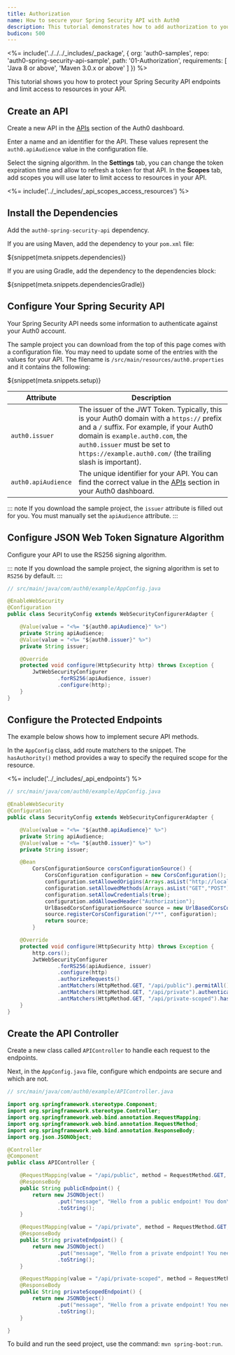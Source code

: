 ```yaml
---
title: Authorization
name: How to secure your Spring Security API with Auth0
description: This tutorial demonstrates how to add authorization to your Spring Security API using Auth0.
budicon: 500
---
```


<%= include('../../../_includes/_package', {
  org: 'auth0-samples',
  repo: 'auth0-spring-security-api-sample',
  path: '01-Authorization',
  requirements: [
    'Java 8 or above',
    'Maven 3.0.x or above'
  ]
}) %>

This tutorial shows you how to protect your Spring Security API endpoints and limit access to resources in your API.

## Create an API

Create a new API in the [APIs](${manage_url}/#/apis) section of the Auth0 dashboard.

Enter a name and an identifier for the API. These values represent the `auth0.apiAudience` value in the configuration file.

Select the signing algorithm. In the **Settings** tab,  you can change the token expiration time and allow to refresh a token for that API.
In the **Scopes** tab, add scopes you will use later to limit access to resources in your API.

<%= include('../_includes/_api_scopes_access_resources') %>

## Install the Dependencies

Add the `auth0-spring-security-api` dependency.

If you are using Maven, add the dependency to your `pom.xml` file:

${snippet(meta.snippets.dependencies)}

If you are using Gradle, add the dependency to the dependencies block:

${snippet(meta.snippets.dependenciesGradle)}

## Configure Your Spring Security API

Your Spring Security API needs some information to authenticate against your Auth0 account.

The sample project you can download from the top of this page comes with a configuration file. You may need to update some of the entries with the values for your API. The filename is `/src/main/resources/auth0.properties` and it contains the following:

${snippet(meta.snippets.setup)}

| Attribute | Description|
| --- | --- |
| `auth0.issuer` | The issuer of the JWT Token. Typically, this is your Auth0 domain with a `https://` prefix and a `/` suffix. For example, if your Auth0 domain is `example.auth0.com`, the `auth0.issuer` must be set to `https://example.auth0.com/` (the trailing slash is important). |
| `auth0.apiAudience` | The unique identifier for your API. You can find the correct value in the [APIs](${manage_url}/#/apis) section in your Auth0 dashboard. |

::: note
If you download the sample project, the `issuer` attribute is filled out for you. You must manually set the `apiAudience` attribute.
:::

## Configure JSON Web Token Signature Algorithm

Configure your API to use the RS256 signing algorithm.

::: note
If you download the sample project, the signing algorithm is set to `RS256` by default.
:::

```java
// src/main/java/com/auth0/example/AppConfig.java

@EnableWebSecurity
@Configuration
public class SecurityConfig extends WebSecurityConfigurerAdapter {

    @Value(value = "<%= "${auth0.apiAudience}" %>")
    private String apiAudience;
    @Value(value = "<%= "${auth0.issuer}" %>")
    private String issuer;

    @Override
    protected void configure(HttpSecurity http) throws Exception {
        JwtWebSecurityConfigurer
                .forRS256(apiAudience, issuer)
                .configure(http);
    }
}
```

## Configure the Protected Endpoints

The example below shows how to implement secure API methods.

In the `AppConfig` class, add route matchers to the snippet. The `hasAuthority()` method provides a way to specify the required scope for the resource.

<%= include('../_includes/_api_endpoints') %>

```java
// src/main/java/com/auth0/example/AppConfig.java

@EnableWebSecurity
@Configuration
public class SecurityConfig extends WebSecurityConfigurerAdapter {

    @Value(value = "<%= "${auth0.apiAudience}" %>")
    private String apiAudience;
    @Value(value = "<%= "${auth0.issuer}" %>")
    private String issuer;

    @Bean
        CorsConfigurationSource corsConfigurationSource() {
            CorsConfiguration configuration = new CorsConfiguration();
            configuration.setAllowedOrigins(Arrays.asList("http://localhost:3000"));
            configuration.setAllowedMethods(Arrays.asList("GET","POST"));
            configuration.setAllowCredentials(true);
            configuration.addAllowedHeader("Authorization");
            UrlBasedCorsConfigurationSource source = new UrlBasedCorsConfigurationSource();
            source.registerCorsConfiguration("/**", configuration);
            return source;
        }

    @Override
    protected void configure(HttpSecurity http) throws Exception {
        http.cors();
        JwtWebSecurityConfigurer
                .forRS256(apiAudience, issuer)
                .configure(http)
                .authorizeRequests()
                .antMatchers(HttpMethod.GET, "/api/public").permitAll()
                .antMatchers(HttpMethod.GET, "/api/private").authenticated()
                .antMatchers(HttpMethod.GET, "/api/private-scoped").hasAuthority("read:messages");
    }
}
```

## Create the API Controller

Create a new class called `APIController` to handle each request to the endpoints.

Next, in the `AppConfig.java` file, configure which endpoints are secure and which are not.

```java
// src/main/java/com/auth0/example/APIController.java

import org.springframework.stereotype.Component;
import org.springframework.stereotype.Controller;
import org.springframework.web.bind.annotation.RequestMapping;
import org.springframework.web.bind.annotation.RequestMethod;
import org.springframework.web.bind.annotation.ResponseBody;
import org.json.JSONObject;

@Controller
@Component
public class APIController {

    @RequestMapping(value = "/api/public", method = RequestMethod.GET, produces = "application/json")
    @ResponseBody
    public String publicEndpoint() {
        return new JSONObject()
                .put("message", "Hello from a public endpoint! You don\'t need to be authenticated to see this.")
                .toString();
    }

    @RequestMapping(value = "/api/private", method = RequestMethod.GET, produces = "application/json")
    @ResponseBody
    public String privateEndpoint() {
        return new JSONObject()
                .put("message", "Hello from a private endpoint! You need to be authenticated to see this.")
                .toString();
    }

    @RequestMapping(value = "/api/private-scoped", method = RequestMethod.GET, produces = "application/json")
    @ResponseBody
    public String privateScopedEndpoint() {
        return new JSONObject()
                .put("message", "Hello from a private endpoint! You need to be authenticated and have a scope of read:messages to see this.")
                .toString();
    }

}
```

To build and run the seed project, use the command: `mvn spring-boot:run`.
